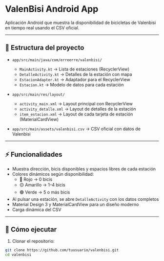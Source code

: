 # ValenBisi Android App

Aplicación Android que muestra la disponibilidad de bicicletas de Valenbisi en tiempo real usando el CSV oficial.

---

## 📂 Estructura del proyecto

- `app/src/main/java/com/erreerre/valenbisi/`
  - `MainActivity.kt` → Lista de estaciones (RecyclerView)
  - `DetalleActivity.kt` → Detalles de la estación con mapa
  - `EstacionAdapter.kt` → Adaptador para el RecyclerView
  - `Estacion.kt` → Modelo de datos para cada estación

- `app/src/main/res/layout/`
  - `activity_main.xml` → Layout principal con RecyclerView
  - `activity_detalle.xml` → Layout de detalles de la estación
  - `item_estacion.xml` → Layout de cada tarjeta de estación (MaterialCardView)

- `app/src/main/assets/valenbisi.csv` → CSV oficial con datos de Valenbisi

---

## ⚡ Funcionalidades

- Muestra dirección, bicis disponibles y espacios libres de cada estación
- Colores dinámicos según disponibilidad:
  - 🔴 Rojo → 0 bicis
  - 🟡 Amarillo → 1–4 bicis
  - 🟢 Verde → 5 o más bicis
- Al pulsar una estación, se abre `DetalleActivity` con los datos completos
- Material Design 3 y MaterialCardView para un diseño moderno
- Carga dinámica del CSV

---

## 🚀 Cómo ejecutar

1. Clonar el repositorio:

```bash
git clone https://github.com/tuusuario/valenbisi.git
cd valenbisi
